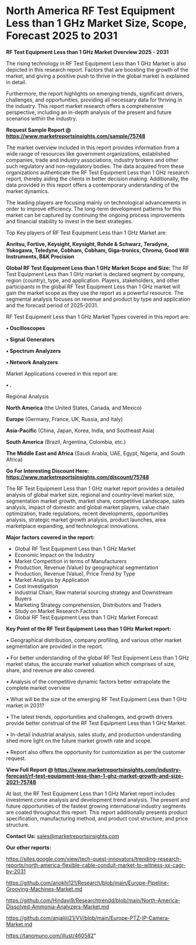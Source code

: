 # North America RF Test Equipment Less than 1 GHz Market Size, Scope, Forecast 2025 to 2031

<Strong> RF Test Equipment Less than 1 GHz Market Overview 2025 - 2031</strong>

The rising technology in RF Test Equipment Less than 1 GHz Market is also depicted in this research report. Factors that are boosting the growth of the market, and giving a positive push to thrive in the global market is explained in detail.

Furthermore, the report highlights on emerging trends, significant drivers, challenges, and opportunities, providing all necessary data for thriving in the industry. This report market research offers a comprehensive perspective, including an in-depth analysis of the present and future scenarios within the industry.

<strong>Request Sample Report @ <a href=https://www.marketreportsinsights.com/sample/75748>https://www.marketreportsinsights.com/sample/75748</a></strong>

The market overview included in this report provides information from a wide range of resources like government organizations, established companies, trade and industry associations, industry brokers and other such regulatory and non-regulatory bodies. The data acquired from these organizations authenticate the RF Test Equipment Less than 1 GHz research report, thereby aiding the clients in better decision making. Additionally, the data provided in this report offers a contemporary understanding of the market dynamics.

The leading players are focusing mainly on technological advancements in order to improve efficiency. The long-term development patterns for this market can be captured by continuing the ongoing process improvements and financial stability to invest in the best strategies.

Top Key players of RF Test Equipment Less than 1 GHz Market are:

<strong>Anritsu, Fortive, Keysight, Keysight, Rohde & Schwarz, Teradyne, Yokogawa, Teledyne, Cobham, Cobham, Giga-tronics, Chroma, Good Will Instruments, B&K Precision</strong>

<strong><b>Global RF Test Equipment Less than 1 GHz Market Scope and Size:</b></strong>
The RF Test Equipment Less than 1 GHz market is declared segment by company, region (country), type, and application. Players, stakeholders, and other participants in the global RF Test Equipment Less than 1 GHz market will gain the market scope as they use the report as a powerful resource. The segmental analysis focuses on revenue and product by type and application and the forecast period of 2025-2031.

RF Test Equipment Less than 1 GHz Market Types covered in this report are:

<strong>• Oscilloscopes

• Signal Generators

• Spectrum Analyzers

• Network Analyzers</strong>

Market Applications covered in this report are:

<strong>• .</strong> 

Regional Analysis

<strong>North America</strong> (the United States, Canada, and Mexico)

<strong>Europe</strong> (Germany, France, UK, Russia, and Italy)

<strong>Asia-Pacific</strong> (China, Japan, Korea, India, and Southeast Asia)

<strong>South America</strong> (Brazil, Argentina, Colombia, etc.)

<strong>The Middle East and Africa</strong> (Saudi Arabia, UAE, Egypt, Nigeria, and South Africa)

<strong>Go For Interesting Discount Here: <a href=https://www.marketreportsinsights.com/discount/75748>https://www.marketreportsinsights.com/discount/75748</a></strong>

The RF Test Equipment Less than 1 GHz market report provides a detailed analysis of global market size, regional and country-level market size, segmentation market growth, market share, competitive Landscape, sales analysis, impact of domestic and global market players, value chain optimization, trade regulations, recent developments, opportunities analysis, strategic market growth analysis, product launches, area marketplace expanding, and technological innovations.

<strong><b>Major factors covered in the report:</b></strong>
<ul>
  <li>Global RF Test Equipment Less than 1 GHz Market </li>
  <li>Economic Impact on the Industry</li>
  <li>Market Competition in terms of Manufacturers</li>
  <li>Production, Revenue (Value) by geographical segmentation</li>
  <li>Production, Revenue (Value), Price Trend by Type</li>
  <li>Market Analysis by Application</li>
  <li>Cost Investigation</li>
  <li>Industrial Chain, Raw material sourcing strategy and Downstream Buyers</li>
  <li>Marketing Strategy comprehension, Distributors and Traders</li>
  <li>Study on Market Research Factors</li>
  <li>Global RF Test Equipment Less than 1 GHz Market Forecast</li>
</ul>

<strong><b>Key Point of the RF Test Equipment Less than 1 GHz Market report:</b></strong>

• Geographical distribution, company profiling, and various other market segmentation are provided in the report.

• For better understanding of the global RF Test Equipment Less than 1 GHz market status, the accurate market valuation which comprises of size, share, and revenue are also covered.

• Analysis of the competitive dynamic factors better extrapolate the complete market overview

• What will be the size of the emerging RF Test Equipment Less than 1 GHz market in 2031?

• The latest trends, opportunities and challenges, and growth drivers provide better construal of the RF Test Equipment Less than 1 GHz Market.

• In-detail industrial analysis, sales study, and production understanding shed more light on the future market growth rate and scope.

• Report also offers the opportunity for customization as per the customer request.

<strong><b>View Full Report @ <a href=https://www.marketreportsinsights.com/industry-forecast/rf-test-equipment-less-than-1-ghz-market-growth-and-size-2021-75748>https://www.marketreportsinsights.com/industry-forecast/rf-test-equipment-less-than-1-ghz-market-growth-and-size-2021-75748</a></b></strong>


At last, the RF Test Equipment Less than 1 GHz Market report includes investment come analysis and development trend analysis. The present and future opportunities of the fastest growing international industry segments are coated throughout this report. This report additionally presents product specification, manufacturing method, and product cost structure, and price structure.

<strong>Contact Us:</strong>
sales@marketreportsinsights.com

<strong>Our other reports:</strong>

<a href=https://sites.google.com/view/tech-quest-innovators/trending-research-reports/north-america-flexible-cable-conduit-market-to-witness-xx-cagr-by-2031>https://sites.google.com/view/tech-quest-innovators/trending-research-reports/north-america-flexible-cable-conduit-market-to-witness-xx-cagr-by-2031</a>

<a href=https://github.com/anokhi121/Research/blob/main/Europe-Pipeline-Grooving-Machines-Market.md>https://github.com/anokhi121/Research/blob/main/Europe-Pipeline-Grooving-Machines-Market.md</a>

<a href=https://github.com/Hindavi9/Researchtrendd/blob/main/North-America-Dissolved-Ammonia-Analyzers-Market.md>https://github.com/Hindavi9/Researchtrendd/blob/main/North-America-Dissolved-Ammonia-Analyzers-Market.md</a>

<a href=https://github.com/anjaliiii21/VV/blob/main/Europe-PTZ-IP-Camera-Market.md>https://github.com/anjaliiii21/VV/blob/main/Europe-PTZ-IP-Camera-Market.md</a>

<a href=https://tanomuno.com/illust/460582>https://tanomuno.com/illust/460582</a>"
